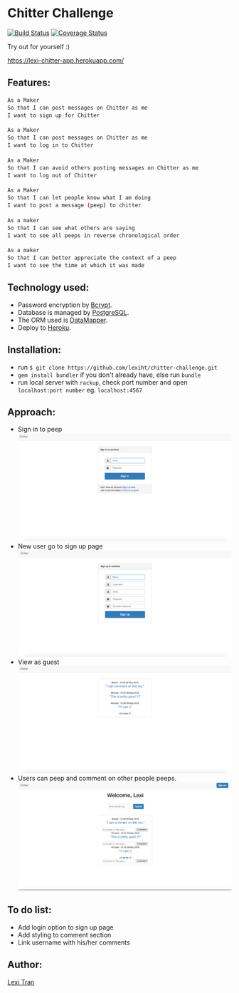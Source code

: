 Chitter Challenge
=================

[![Build Status](https://travis-ci.org/lexiht/chitter-challenge.svg?branch=master)](https://travis-ci.org/lexiht/chitter-challenge)
[![Coverage Status](https://coveralls.io/repos/github/makersacademy/chitter-challenge/badge.svg?branch=rjlynch)](https://coveralls.io/github/makersacademy/chitter-challenge?branch=rjlynch)

Try out for yourself :)

https://lexi-chitter-app.herokuapp.com/

Features:
-------

```sh
As a Maker
So that I can post messages on Chitter as me
I want to sign up for Chitter

As a Maker
So that I can post messages on Chitter as me
I want to log in to Chitter

As a Maker
So that I can avoid others posting messages on Chitter as me
I want to log out of Chitter

As a Maker
So that I can let people know what I am doing  
I want to post a message (peep) to chitter

As a maker
So that I can see what others are saying  
I want to see all peeps in reverse chronological order

As a maker
So that I can better appreciate the context of a peep
I want to see the time at which it was made
```

Technology used:
----------------

* Password encryption by [Bcrypt]( https://github.com/codahale/bcrypt-ruby ). 
* Database is managed by [PostgreSQL]( http://www.postgresql.org/ ). 
* The ORM used is [DataMapper]( http://datamapper.org/ ). 
* Deploy to [Heroku]( https://www.heroku.com/ ).

Installation:
-------------

* run `$ git clone https://github.com/lexiht/chitter-challenge.git`
* `gem install bundler` if you don't already have, else run `bundle`
* run local server with `rackup`, check port number and open `localhost:port number` eg. `localhost:4567`

Approach:
---------

* Sign in to peep
![alt tag](https://github.com/lexiht/chitter-challenge/blob/master/public/images/sign_in.png)
* New user go to sign up page
![alt tag](https://github.com/lexiht/chitter-challenge/blob/master/public/images/sign_up.png)
* View as guest
![alt tag](https://github.com/lexiht/chitter-challenge/blob/master/public/images/guest_view.png)
* Users can peep and comment on other people peeps.
![alt tag](https://github.com/lexiht/chitter-challenge/blob/master/public/images/user_view.png)

To do list:
-------

* Add login option to sign up page
* Add styling to comment section
* Link username with his/her comments


Author:
-------

[Lexi Tran](hazukitran@gmail.com)



